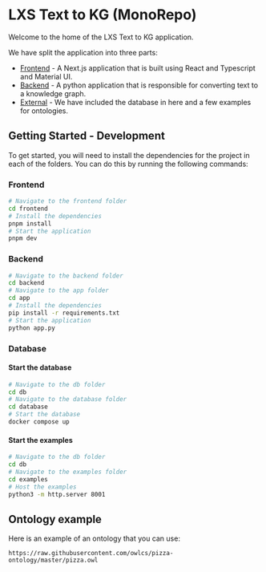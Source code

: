 # LXS Text to KG (MonoRepo)

Welcome to the home of the LXS Text to KG application.

We have split the application into three parts:

- [Frontend](./frontend/README.md) - A Next.js application that is built using React and Typescript and Material UI.
- [Backend](./backend/README.md) - A python application that is responsible for converting text to a knowledge graph.
- [External](./db/README.md) - We have included the database in here and a few examples for ontologies.

## Getting Started - Development

To get started, you will need to install the dependencies for the project in each of the folders. You can do this by running the following commands:

### Frontend

```bash
# Navigate to the frontend folder
cd frontend
# Install the dependencies
pnpm install
# Start the application
pnpm dev
```

### Backend

```bash
# Navigate to the backend folder
cd backend
# Navigate to the app folder
cd app
# Install the dependencies
pip install -r requirements.txt
# Start the application
python app.py
```

### Database

#### Start the database

```bash
# Navigate to the db folder
cd db
# Navigate to the database folder
cd database
# Start the database
docker compose up
```

#### Start the examples

```bash
# Navigate to the db folder
cd db
# Navigate to the examples folder
cd examples
# Host the examples
python3 -m http.server 8001
```

## Ontology example

Here is an example of an ontology that you can use:

`https://raw.githubusercontent.com/owlcs/pizza-ontology/master/pizza.owl`
